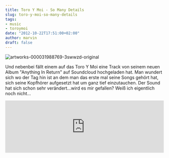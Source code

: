 ```yaml
---
title: Toro Y Moi - So Many Details
slug: toro-y-moi-so-many-details
tags:
- music
- toroymoi
date: "2012-10-22T17:51:00+02:00"
author: marvin
draft: false
---
```

![artworks-000031988769-3swwzd-original](/images/artworks-000031988769-3swwzd-original.jpg)

Und nebenbei fällt einem auf das Toro Y Moi eine Track von seinem neuen
Album "Anything In Return" auf Soundcloud hochgeladen hat. Man wundert
sich wo der Tag hin ist an dem man das erste mal seine Songs gehört hat,
sich seine Kopfhörer aufgesetzt hat um ganz tief einzutauchen. Der Sound
hat sich schon sehr verändert...wird es mir gefallen? Weiß ich
eigentlich noch nicht...

<iframe width="100%" height="166" scrolling="no" frameborder="no" src="http://w.soundcloud.com/player/?url=http%3A%2F%2Fapi.soundcloud.com%2Ftracks%2F63051189&amp;show_artwork=true"></iframe>